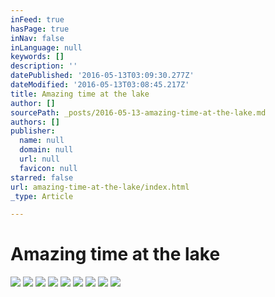 ```yaml
---
inFeed: true
hasPage: true
inNav: false
inLanguage: null
keywords: []
description: ''
datePublished: '2016-05-13T03:09:30.277Z'
dateModified: '2016-05-13T03:08:45.217Z'
title: Amazing time at the lake
author: []
sourcePath: _posts/2016-05-13-amazing-time-at-the-lake.md
authors: []
publisher:
  name: null
  domain: null
  url: null
  favicon: null
starred: false
url: amazing-time-at-the-lake/index.html
_type: Article

---
```

# Amazing time at the lake
![](https://the-grid-user-content.s3-us-west-2.amazonaws.com/22208880-9e97-4404-a2f1-268881d3f4ba.jpg)
![](https://the-grid-user-content.s3-us-west-2.amazonaws.com/75a46a65-31e1-4043-8aa1-dd3182f0ad02.jpg)
![](https://the-grid-user-content.s3-us-west-2.amazonaws.com/b8aa0a50-3fdc-4cea-a7cb-2887cfe30151.jpg)
![](https://the-grid-user-content.s3-us-west-2.amazonaws.com/880ecfac-9ac8-4b38-8a45-458a524ff28c.jpg)
![](https://the-grid-user-content.s3-us-west-2.amazonaws.com/e32b2ff4-f70a-4fdb-a7b1-415bc753b812.jpg)
![](https://the-grid-user-content.s3-us-west-2.amazonaws.com/5cecdb94-d2b9-4f5d-821e-796edd4b76db.jpg)
![](https://the-grid-user-content.s3-us-west-2.amazonaws.com/26ae0d42-0a59-4df0-9739-9762c271bfc6.jpg)
![](https://the-grid-user-content.s3-us-west-2.amazonaws.com/90aed393-4899-489f-80a9-5e01f4ed3053.jpg)
![](https://the-grid-user-content.s3-us-west-2.amazonaws.com/8413d536-3dd7-4a19-afc6-db8724c650a9.jpg)